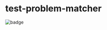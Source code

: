 # test-problem-matcher

![badge](https://img.shields.io/endpoint?url=https://gist.githubusercontent.com/benblub/ddfa03af31ea591f2412a2694701466e/raw/test.json)